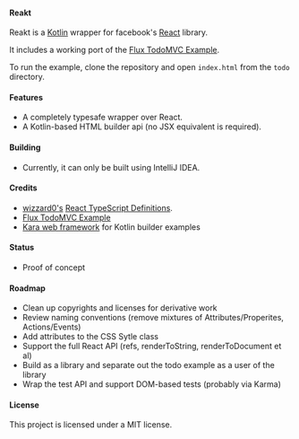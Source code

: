 #### Reakt

Reakt is a [Kotlin](http://kotlinlang.org/) wrapper for facebook's [React](http://facebook.github.io/react/) library.

It includes a working port of the [Flux TodoMVC Example](https://github.com/facebook/flux/tree/master/examples/flux-todomvc).

To run the example, clone the repository and open `index.html` from the `todo` directory.

#### Features
* A completely typesafe wrapper over React.
* A Kotlin-based HTML builder api (no JSX equivalent is required).

#### Building
* Currently, it can only be built using IntelliJ IDEA.

#### Credits
* [wizzard0's](https://github.com/wizzard0) [React TypeScript Definitions](https://github.com/wizzard0/react-typescript-definitions).
* [Flux TodoMVC Example](https://github.com/facebook/flux/tree/master/examples/flux-todomvc)
* [Kara web framework](http://karaframework.com/) for Kotlin builder examples

#### Status
* Proof of concept

#### Roadmap
* Clean up copyrights and licenses for derivative work
* Review naming conventions (remove mixtures of Attributes/Properites, Actions/Events)
* Add attributes to the CSS Sytle class
* Support the full React API (refs, renderToString, renderToDocument et al)
* Build as a library and separate out the todo example as a user of the library
* Wrap the test API and support DOM-based tests (probably via Karma)

#### License
This project is licensed under a MIT license.
